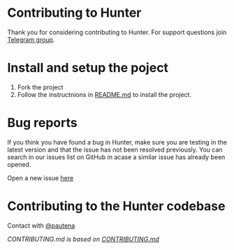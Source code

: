 # Contributing to Hunter

Thank you for considering contributing to Hunter.
For support questions join [Telegram group](https://t.me/huntersupport).

# Install and setup the poject
1. Fork the project
2. Follow the instructnions in [README.md](../README.md) to install the project.


# Bug reports

If you think you have found a bug in Hunter, 
make sure you are testing in the latest version and that the issue has not been resolved previously. You can search in our issues list on GitHub in acase a similar issue has already been opened.

Open a new issue [here](https://github.com/pautena/Hunter/issues/new)

# Contributing to the Hunter codebase
Contact with [@pautena](https://t.me/pautena)


*CONTRIBUTING.md is based on [CONTRIBUTING.md](https://github.com/aleixmorgadas/NEM-Authenticator/blob/master/CONTRIBUTING.md)*
